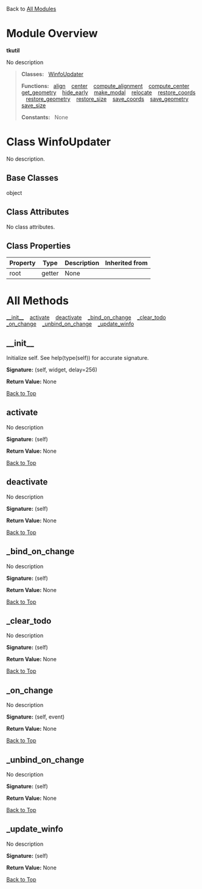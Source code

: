 Back to [All Modules](https://github.com/pyrustic/tkutil/blob/master/docs/modules/README.md#readme)

# Module Overview

**tkutil**
 
No description

> **Classes:** &nbsp; [WinfoUpdater](https://github.com/pyrustic/tkutil/blob/master/docs/modules/content/tkutil/content/classes/WinfoUpdater.md#class-winfoupdater)
>
> **Functions:** &nbsp; [align](https://github.com/pyrustic/tkutil/blob/master/docs/modules/content/tkutil/content/functions.md#align) &nbsp;&nbsp; [center](https://github.com/pyrustic/tkutil/blob/master/docs/modules/content/tkutil/content/functions.md#center) &nbsp;&nbsp; [compute\_alignment](https://github.com/pyrustic/tkutil/blob/master/docs/modules/content/tkutil/content/functions.md#compute_alignment) &nbsp;&nbsp; [compute\_center](https://github.com/pyrustic/tkutil/blob/master/docs/modules/content/tkutil/content/functions.md#compute_center) &nbsp;&nbsp; [get\_geometry](https://github.com/pyrustic/tkutil/blob/master/docs/modules/content/tkutil/content/functions.md#get_geometry) &nbsp;&nbsp; [hide\_early](https://github.com/pyrustic/tkutil/blob/master/docs/modules/content/tkutil/content/functions.md#hide_early) &nbsp;&nbsp; [make\_modal](https://github.com/pyrustic/tkutil/blob/master/docs/modules/content/tkutil/content/functions.md#make_modal) &nbsp;&nbsp; [relocate](https://github.com/pyrustic/tkutil/blob/master/docs/modules/content/tkutil/content/functions.md#relocate) &nbsp;&nbsp; [restore\_coords](https://github.com/pyrustic/tkutil/blob/master/docs/modules/content/tkutil/content/functions.md#restore_coords) &nbsp;&nbsp; [restore\_geometry](https://github.com/pyrustic/tkutil/blob/master/docs/modules/content/tkutil/content/functions.md#restore_geometry) &nbsp;&nbsp; [restore\_size](https://github.com/pyrustic/tkutil/blob/master/docs/modules/content/tkutil/content/functions.md#restore_size) &nbsp;&nbsp; [save\_coords](https://github.com/pyrustic/tkutil/blob/master/docs/modules/content/tkutil/content/functions.md#save_coords) &nbsp;&nbsp; [save\_geometry](https://github.com/pyrustic/tkutil/blob/master/docs/modules/content/tkutil/content/functions.md#save_geometry) &nbsp;&nbsp; [save\_size](https://github.com/pyrustic/tkutil/blob/master/docs/modules/content/tkutil/content/functions.md#save_size)
>
> **Constants:** &nbsp; None

# Class WinfoUpdater
No description.

## Base Classes
object

## Class Attributes
No class attributes.

## Class Properties
|Property|Type|Description|Inherited from|
|---|---|---|---|
|root|getter|None||



# All Methods
[\_\_init\_\_](#__init__) &nbsp;&nbsp; [activate](#activate) &nbsp;&nbsp; [deactivate](#deactivate) &nbsp;&nbsp; [\_bind\_on\_change](#_bind_on_change) &nbsp;&nbsp; [\_clear\_todo](#_clear_todo) &nbsp;&nbsp; [\_on\_change](#_on_change) &nbsp;&nbsp; [\_unbind\_on\_change](#_unbind_on_change) &nbsp;&nbsp; [\_update\_winfo](#_update_winfo)

## \_\_init\_\_
Initialize self.  See help(type(self)) for accurate signature.



**Signature:** (self, widget, delay=256)





**Return Value:** None

[Back to Top](#module-overview)


## activate
No description



**Signature:** (self)





**Return Value:** None

[Back to Top](#module-overview)


## deactivate
No description



**Signature:** (self)





**Return Value:** None

[Back to Top](#module-overview)


## \_bind\_on\_change
No description



**Signature:** (self)





**Return Value:** None

[Back to Top](#module-overview)


## \_clear\_todo
No description



**Signature:** (self)





**Return Value:** None

[Back to Top](#module-overview)


## \_on\_change
No description



**Signature:** (self, event)





**Return Value:** None

[Back to Top](#module-overview)


## \_unbind\_on\_change
No description



**Signature:** (self)





**Return Value:** None

[Back to Top](#module-overview)


## \_update\_winfo
No description



**Signature:** (self)





**Return Value:** None

[Back to Top](#module-overview)



